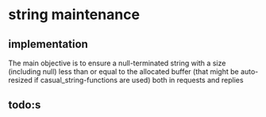 # string maintenance

## implementation

The main objective is to ensure a null-terminated string with a size (including null) less than or equal to the allocated buffer (that might be auto-resized if casual\_string-functions are used) both in requests and replies  

## todo:s

